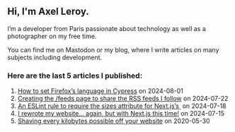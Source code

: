 
## Hi, I'm **Axel Leroy**.
 
I’m a developer from Paris passionate about technology as well as a photographer on my free time.

You can find me on Mastodon or my blog, where I write articles on many subjects including development.

### Here are the **last 5 articles** I published:
  
1. [How to set Firefox’s language in Cypress](https://axel.leroy.sh/blog/how-to-set-firefox-language-cypress?utm_source=github_profile) on 2024-08-01
2. [Creating the /feeds page to share the RSS feeds I follow](https://axel.leroy.sh/blog/creating-the-feeds-page?utm_source=github_profile) on 2024-07-22
3. [An ESLint rule to require the sizes attribute for Next.js’s <Image>](https://axel.leroy.sh/blog/eslint-rule-require-image-sizes-nextjs?utm_source=github_profile) on 2024-07-18
4. [I rewrote my website… again, but with Next.js this time!](https://axel.leroy.sh/blog/website-rewrite-nextjs?utm_source=github_profile) on 2024-07-15
5. [Shaving every kilobytes possible off your website](https://axel.leroy.sh/blog/shaving-kilobytes-off-website?utm_source=github_profile) on 2020-05-30
